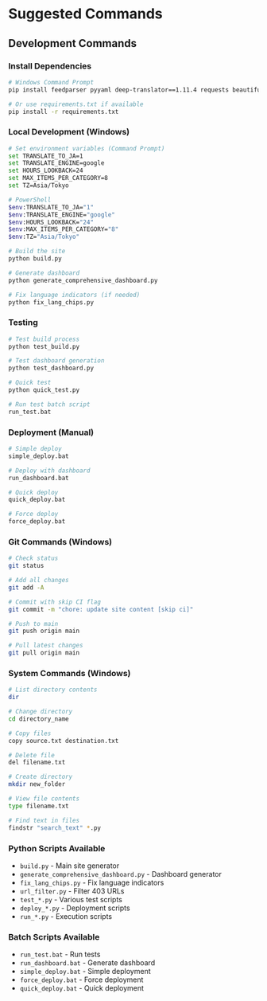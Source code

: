 # Suggested Commands

## Development Commands

### Install Dependencies
```bash
# Windows Command Prompt
pip install feedparser pyyaml deep-translator==1.11.4 requests beautifulsoup4

# Or use requirements.txt if available
pip install -r requirements.txt
```

### Local Development (Windows)
```bash
# Set environment variables (Command Prompt)
set TRANSLATE_TO_JA=1
set TRANSLATE_ENGINE=google
set HOURS_LOOKBACK=24
set MAX_ITEMS_PER_CATEGORY=8
set TZ=Asia/Tokyo

# PowerShell
$env:TRANSLATE_TO_JA="1"
$env:TRANSLATE_ENGINE="google"
$env:HOURS_LOOKBACK="24"
$env:MAX_ITEMS_PER_CATEGORY="8"
$env:TZ="Asia/Tokyo"

# Build the site
python build.py

# Generate dashboard
python generate_comprehensive_dashboard.py

# Fix language indicators (if needed)
python fix_lang_chips.py
```

### Testing
```bash
# Test build process
python test_build.py

# Test dashboard generation
python test_dashboard.py

# Quick test
python quick_test.py

# Run test batch script
run_test.bat
```

### Deployment (Manual)
```bash
# Simple deploy
simple_deploy.bat

# Deploy with dashboard
run_dashboard.bat

# Quick deploy
quick_deploy.bat

# Force deploy
force_deploy.bat
```

### Git Commands (Windows)
```bash
# Check status
git status

# Add all changes
git add -A

# Commit with skip CI flag
git commit -m "chore: update site content [skip ci]"

# Push to main
git push origin main

# Pull latest changes
git pull origin main
```

### System Commands (Windows)
```bash
# List directory contents
dir

# Change directory
cd directory_name

# Copy files
copy source.txt destination.txt

# Delete file
del filename.txt

# Create directory
mkdir new_folder

# View file contents
type filename.txt

# Find text in files
findstr "search_text" *.py
```

### Python Scripts Available
- `build.py` - Main site generator
- `generate_comprehensive_dashboard.py` - Dashboard generator
- `fix_lang_chips.py` - Fix language indicators
- `url_filter.py` - Filter 403 URLs
- `test_*.py` - Various test scripts
- `deploy_*.py` - Deployment scripts
- `run_*.py` - Execution scripts

### Batch Scripts Available
- `run_test.bat` - Run tests
- `run_dashboard.bat` - Generate dashboard
- `simple_deploy.bat` - Simple deployment
- `force_deploy.bat` - Force deployment
- `quick_deploy.bat` - Quick deployment